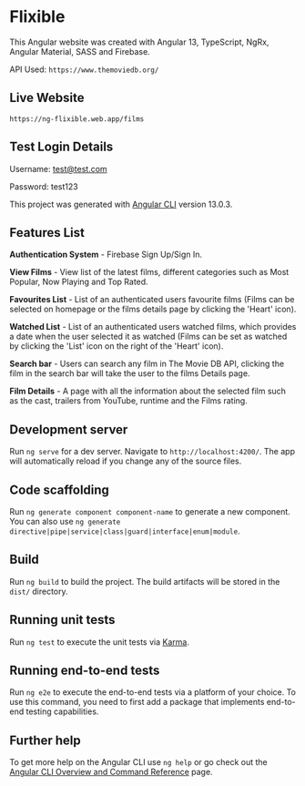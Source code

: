 # Flixible

This Angular website was created with Angular 13, TypeScript, NgRx, Angular Material, SASS and Firebase.

API Used: `https://www.themoviedb.org/`

## Live Website

`https://ng-flixible.web.app/films`

## Test Login Details

Username: test@test.com 

Password: test123

This project was generated with [Angular CLI](https://github.com/angular/angular-cli) version 13.0.3.

## Features List

**Authentication System** - Firebase Sign Up/Sign In.

**View Films** - View list of the latest films, different categories such as Most Popular, Now Playing and Top Rated.

**Favourites List** - List of an authenticated users favourite films (Films can be selected on homepage or the films details page by clicking the 'Heart' icon).

**Watched List** - List of an authenticated users watched films, which provides a date when the user selected it as watched (Films can be set as watched by clicking the 'List' icon on the right of the 'Heart' icon).

**Search bar** - Users can search any film in The Movie DB API, clicking the film in the search bar will take the user to the films Details page. 

**Film Details** - A page with all the information about the selected film such as the cast, trailers from YouTube, runtime and the Films rating.

## Development server

Run `ng serve` for a dev server. Navigate to `http://localhost:4200/`. The app will automatically reload if you change any of the source files.

## Code scaffolding

Run `ng generate component component-name` to generate a new component. You can also use `ng generate directive|pipe|service|class|guard|interface|enum|module`.

## Build

Run `ng build` to build the project. The build artifacts will be stored in the `dist/` directory.

## Running unit tests

Run `ng test` to execute the unit tests via [Karma](https://karma-runner.github.io).

## Running end-to-end tests

Run `ng e2e` to execute the end-to-end tests via a platform of your choice. To use this command, you need to first add a package that implements end-to-end testing capabilities.

## Further help

To get more help on the Angular CLI use `ng help` or go check out the [Angular CLI Overview and Command Reference](https://angular.io/cli) page.
